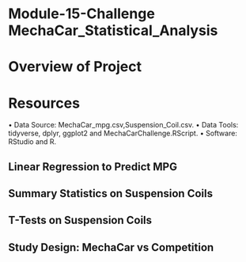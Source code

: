 # Module-15-Challenge  MechaCar_Statistical_Analysis
# Overview of Project #


# Resources #
• Data Source: MechaCar_mpg.csv,Suspension_Coil.csv.
• Data Tools: tidyverse, dplyr, ggplot2 and MechaCarChallenge.RScript.
• Software: RStudio and R.

## Linear Regression to Predict MPG


## Summary Statistics on Suspension Coils


## T-Tests on Suspension Coils

## Study Design: MechaCar vs Competition

